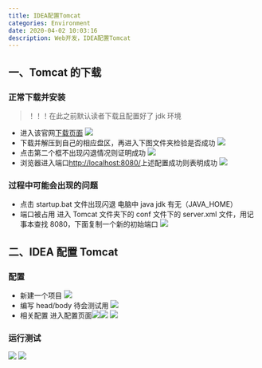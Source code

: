 ```yaml
---
title: IDEA配置Tomcat
categories: Environment
date: 2020-04-02 10:03:16
description: Web开发，IDEA配置Tomcat
---
```


## 一、Tomcat 的下载

### 正常下载并安装

> ！！！在此之前默认读者下载且配置好了 jdk 环境

- 进入该官网[下载页面](https://imgconvert.csdnimg.cn/aHR0cDovL3RvbWNhdC5hcGFjaGUub3JnLw?x-oss-process=image/format,png)
  ![](https://cdn.nlark.com/yuque/0/2020/png/1484158/1598787914511-a035ba93-0b7a-450b-b391-5d1452435ca7.png#align=left&display=inline&height=238&margin=%5Bobject%20Object%5D&originHeight=952&originWidth=1842&size=0&status=done&style=shadow&width=461)
- 下载并解压到自己的相应盘区，再进入下图文件夹检验是否成功
  ![](https://cdn.nlark.com/yuque/0/2020/png/1484158/1598787914448-2ef2e1a1-2966-4d35-8bfe-82162aa1588b.png#align=left&display=inline&height=273&margin=%5Bobject%20Object%5D&originHeight=727&originWidth=1147&size=0&status=done&style=shadow&width=431)
- 点击第二个框不出现闪退情况则证明成功
  ![](https://cdn.nlark.com/yuque/0/2020/png/1484158/1598787914507-87063aec-884a-4180-b124-568478d81bc0.png#align=left&display=inline&height=222&margin=%5Bobject%20Object%5D&originHeight=639&originWidth=1223&size=0&status=done&style=shadow&width=425)
- 浏览器进入端口[http://localhost:8080/](http://localhost:8080/)上述配置成功则表明成功
  ![](https://cdn.nlark.com/yuque/0/2020/png/1484158/1598787914624-248148e3-3f5f-45ca-ad93-c063216a7aff.png#align=left&display=inline&height=240&margin=%5Bobject%20Object%5D&originHeight=1030&originWidth=1838&size=0&status=done&style=shadow&width=429)

### 过程中可能会出现的问题

- 点击 startup.bat 文件出现闪退
  电脑中 java jdk 有无（JAVA_HOME）
- 端口被占用
  进入 Tomcat 文件夹下的 conf 文件下的 server.xml 文件，用记事本查找 8080，下面复制一个新的初始端口
  ![](https://cdn.nlark.com/yuque/0/2020/png/1484158/1598787914513-8083bc6e-4c6f-436e-b0b0-98d3d70b9dea.png#align=left&display=inline&height=80&margin=%5Bobject%20Object%5D&originHeight=80&originWidth=557&size=0&status=done&style=none&width=557)

## 二、IDEA 配置 Tomcat

### 配置

- 新建一个项目
  ![](https://cdn.nlark.com/yuque/0/2020/png/1484158/1598787914503-6a4bf3f9-0e92-4bd3-bcde-e65af73510b8.png#align=left&display=inline&height=1060&margin=%5Bobject%20Object%5D&originHeight=1060&originWidth=1457&size=0&status=done&style=none&width=1457)
- 编写 head/body 待会测试用
  ![](https://cdn.nlark.com/yuque/0/2020/png/1484158/1598787914719-36f4cef3-db7c-4bd9-a43a-5c92f0afead2.png#align=left&display=inline&height=1080&margin=%5Bobject%20Object%5D&originHeight=1080&originWidth=1842&size=0&status=done&style=none&width=1842)
- 相关配置
  进入配置页面![](https://cdn.nlark.com/yuque/0/2020/png/1484158/1598787914684-a3f47ea5-50df-450f-935d-f9ec086bc2cb.png#align=left&display=inline&height=1080&margin=%5Bobject%20Object%5D&originHeight=1080&originWidth=1842&size=0&status=done&style=none&width=1842)![](https://cdn.nlark.com/yuque/0/2020/png/1484158/1598787914511-d1b72498-32cb-4868-8758-34fb3de3e798.png#align=left&display=inline&height=853&margin=%5Bobject%20Object%5D&originHeight=853&originWidth=1343&size=0&status=done&style=none&width=1343)
  ![](https://cdn.nlark.com/yuque/0/2020/png/1484158/1598787914585-5e3362d9-db50-4bdb-8640-f3a2f630bbbf.png#align=left&display=inline&height=932&margin=%5Bobject%20Object%5D&originHeight=932&originWidth=1343&size=0&status=done&style=none&width=1343)

### 运行测试

![](https://cdn.nlark.com/yuque/0/2020/png/1484158/1598787914608-c71c5263-ae91-472f-b760-cc3fbd78b81c.png#align=left&display=inline&height=1080&margin=%5Bobject%20Object%5D&originHeight=1080&originWidth=1842&size=0&status=done&style=none&width=1842)
![](https://cdn.nlark.com/yuque/0/2020/png/1484158/1598787914608-14ca2925-9dd2-4cfd-9399-597c08094743.png#align=left&display=inline&height=285&margin=%5Bobject%20Object%5D&originHeight=285&originWidth=1836&size=0&status=done&style=none&width=1836)
